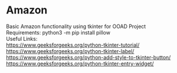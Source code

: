 # Amazon
Basic Amazon functionality using tkinter for OOAD Project<br>
Requirements:
python3 -m pip install pillow 
<br>
Useful Links: <br>
https://www.geeksforgeeks.org/python-tkinter-tutorial/ <br>
https://www.geeksforgeeks.org/python-tkinter-label/ <br>
https://www.geeksforgeeks.org/python-add-style-to-tkinter-button/ <br>
https://www.geeksforgeeks.org/python-tkinter-entry-widget/

